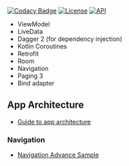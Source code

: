 [![Codacy Badge](https://api.codacy.com/project/badge/Grade/a4ce231949584ca093bbde31470b88eb)](https://app.codacy.com/gh/batdemirorg/kotlin.template.project?utm_source=github.com&utm_medium=referral&utm_content=batdemirorg/kotlin.template.project&utm_campaign=Badge_Grade_Settings)
[![License](https://img.shields.io/badge/License-Apache%202.0-blue.svg)](https://opensource.org/licenses/Apache-2.0)
[![API](https://img.shields.io/badge/API-21%2B-red.svg?style=flat)](https://android-arsenal.com/api?level=21)
  - ViewModel
  - LiveData
  - Dagger 2 (for dependency injection)
  - Kotlin Coroutines
  - Retrofit
  - Room
  - Navigation
  - Paging 3
  - Bind adapter
## App Architecture
  - [Guide to app architecture](https://developer.android.com/jetpack/guide)
### Navigation
  - [Navigation Advance Sample](https://github.com/android/architecture-components-samples/tree/master/NavigationAdvancedSample)
